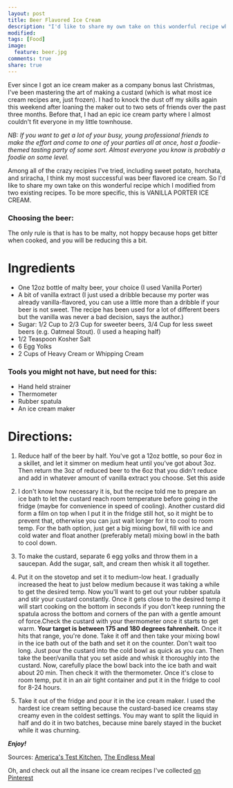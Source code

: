 ```yaml
---
layout: post
title: Beer Flavored Ice Cream
description: "I'd like to share my own take on this wonderful recipe which I modified from two existing recipes.  To be more specific, this is VANILLA PORTER ICE CREAM.."
modified: 
tags: [Food]
image:
  feature: beer.jpg
comments: true
share: true
---
```


Ever since I got an ice cream maker as a company bonus last Christmas, I've been mastering the art of making a custard (which is what most ice cream recipes are, just frozen).  I had to knock the dust off my skills again this weekend after loaning the maker out to two sets of friends over the past three months.  Before that, I had an epic ice cream party where I almost couldn't fit everyone in my little townhouse.  

*NB: If you want to get a lot of your busy, young professional friends to make the effort and come to one of your parties all at once, host a foodie-themed tasting party of some sort.  Almost everyone you know is probably a foodie on some level.*

Among all of the crazy recipies I've tried, including sweet potato, horchata, and sriracha, I think my most successful was beer flavored ice cream.  So I'd like to share my own take on this wonderful recipe which I modified from two existing recipes.  To be more specific, this is VANILLA PORTER ICE CREAM.

### Choosing the beer: ###
The only rule is that is has to be malty, not hoppy because hops get bitter when cooked, and you will be reducing this a bit.

# Ingredients

- One 12oz bottle of malty beer, your choice (I used Vanilla Porter)
- A bit of vanilla extract (I just used a dribble because my porter was already vanilla-flavored, you can use a little more than a dribble if your beer is not sweet. The recipe has been used for a lot of different beers but the vanilla was never a bad decision, says the author.)
- Sugar: 1/2 Cup to 2/3 Cup for sweeter beers, 3/4 Cup for less sweet beers (e.g. Oatmeal Stout). (I used a heaping half)
- 1/2 Teaspoon Kosher Salt
- 6 Egg Yolks
- 2 Cups of Heavy Cream or Whipping Cream


### Tools you might not have, but need for this: ###
- Hand held strainer
- Thermometer
- Rubber spatula
- An ice cream maker


# Directions:

 1. Reduce half of the beer by half. You've got a 12oz bottle, so pour 6oz in a skillet, and let it simmer on medium heat until you've got about 3oz. Then return the 3oz of reduced beer to the 6oz that you didn't reduce and add in whatever amount of vanilla extract you choose. Set this aside

 2. I don't know how necessary it is, but the recipe told me to prepare an ice bath to let the custard reach room temperature before going in the fridge (maybe for convenience in speed of cooling). Another custard did form a film on top when I put it in the fridge still hot, so it might be to prevent that, otherwise you can just wait longer for it to cool to room temp. For the bath option, just get a big mixing bowl, fill with ice and cold water and float another (preferably metal) mixing bowl in the bath to cool down.

 3. To make the custard, separate 6 egg yolks and throw them in a saucepan. Add the sugar, salt, and cream then whisk it all together.

 4. Put it on the stovetop and set it to medium-low heat. I gradually increased the heat to just below medium because it was taking a while to get the desired temp. Now you'll want to get out your rubber spatula and stir your custard constantly. Once it gets close to the desired temp it will start cooking on the bottom in seconds if you don't keep running the spatula across the bottom and corners of the pan with a gentle amount of force.Check the custard with your thermometer once it starts to get warm. **Your target is between 175 and 180 degrees fahrenheit.** Once it hits that range, you're done. Take it off and then take your mixing bowl in the ice bath out of the bath and set it on the counter. Don't wait too long. Just pour the custard into the cold bowl as quick as you can. Then take the beer/vanilla that you set aside and whisk it thoroughly into the custard. Now, carefully place the bowl back into the ice bath and wait about 20 min. Then check it with the thermometer. Once it's close to room temp, put it in an air tight container and put it in the fridge to cool for 8-24 hours.

 5. Take it out of the fridge and pour it in the ice cream maker. I used the hardest ice cream setting because the custard-based ice creams stay creamy even in the coldest settings. You may want to split the liquid in half and do it in two batches, because mine barely stayed in the bucket while it was churning.


***Enjoy!***

Sources: [America's Test Kitchen][1], [The Endless Meal][2]

Oh, and check out all the insane ice cream recipes I've collected [on Pinterest](http://www.pinterest.com/mi0tch919/ice-cream-party/)

  [1]: http://www.americastestkitchenfeed.com/do-it-yourself/2012/08/homemade-beer-ice-cream/

  [2]: http://www.theendlessmeal.com/beer-ice-cream/

